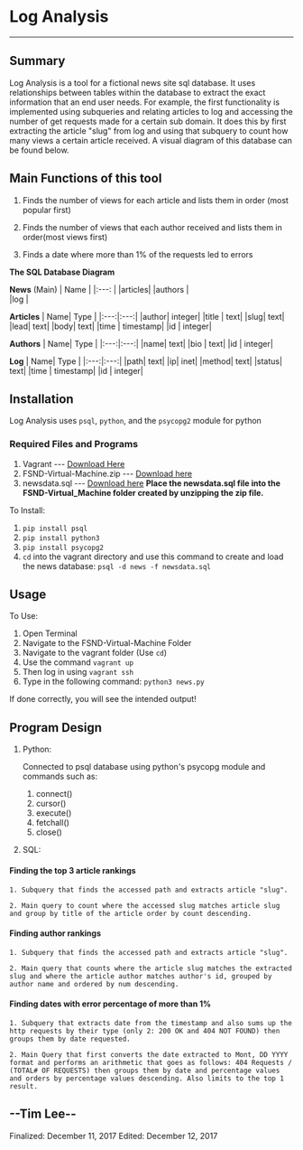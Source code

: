 # Log Analysis 
---
## Summary

Log Analysis is a tool for a fictional news site sql database. It uses relationships between tables within the database to extract the exact information that an end user needs. For example, the first functionality is implemented using subqueries and relating articles to log and accessing the number of get requests made for a certain sub domain. It does this by first extracting the article "slug" from log and using that subquery to count how many views a certain article received. A visual diagram of this database can be found below.

## Main Functions of this tool

1. Finds the number of views for each article and lists them in order (most popular first)

2. Finds the number of views that each author received and lists them in order(most views first)

3. Finds a date where more than 1% of the requests led to errors


**The SQL Database Diagram**

**News** (Main)
| Name    |
|:---:   |
|articles|
|authors |  
|log     |

**Articles**
| Name| Type | 
|:---:|:---:|
|author| integer|
|title | text|
|slug| text|
|lead| text|
|body| text|
|time | timestamp|
|id | integer|

**Authors**
| Name| Type | 
|:---:|:---:|
|name| text|
|bio | text|
|id | integer|

**Log**
| Name| Type | 
|:---:|:---:|
|path| text|
|ip| inet|
|method| text|
|status| text|
|time | timestamp|
|id | integer|

## Installation 

Log Analysis uses `psql`, `python`, and the `psycopg2` module for python

### Required Files and Programs
1. Vagrant  --- [Download Here](https://www.vagrantup.com/downloads.html)
2. FSND-Virtual-Machine.zip --- [Download here](https://d17h27t6h515a5.cloudfront.net/topher/2017/August/59822701_fsnd-virtual-machine/fsnd-virtual-machine.zip)
3. newsdata.sql --- [Download here](https://d17h27t6h515a5.cloudfront.net/topher/2016/August/57b5f748_newsdata/newsdata.zip)
**Place the newsdata.sql file into the FSND-Virtual_Machine folder created by unzipping the zip file.**

To Install:

1. `pip install psql`
2. `pip install python3`
3. `pip install psycopg2`
4. `cd` into the vagrant directory and use this command to create and load the news database: `psql -d news -f newsdata.sql`



## Usage 

To Use:

1. Open Terminal
2. Navigate to the FSND-Virtual-Machine Folder
3. Navigate to the vagrant folder (Use `cd`)
4. Use the command `vagrant up` 
5. Then log in using `vagrant ssh`
6. Type in the following command: `python3 news.py`

If done correctly, you will see the intended output!

## Program Design 

1. Python: 

	Connected to psql database using python's psycopg module and commands such as:
	1. connect()
	2. cursor()
	3. execute()
	4. fetchall()
	5. close()

2. SQL: 

#### Finding the top 3 article rankings
	1. Subquery that finds the accessed path and extracts article "slug".

	2. Main query to count where the accessed slug matches article slug and group by title of the article order by count descending.

#### Finding author rankings
	1. Subquery that finds the accessed path and extracts article "slug".

	2. Main query that counts where the article slug matches the extracted slug and where the article author matches author's id, grouped by author name and ordered by num descending.

#### Finding dates with error percentage of more than 1%
	1. Subquery that extracts date from the timestamp and also sums up the http requests by their type (only 2: 200 OK and 404 NOT FOUND) then groups them by date requested.

	2. Main Query that first converts the date extracted to Mont, DD YYYY format and performs an arithmetic that goes as follows: 404 Requests / (TOTAL# OF REQUESTS) then groups them by date and percentage values and orders by percentage values descending. Also limits to the top 1 result.


## --Tim Lee--

Finalized: December 11, 2017
Edited: December 12, 2017

